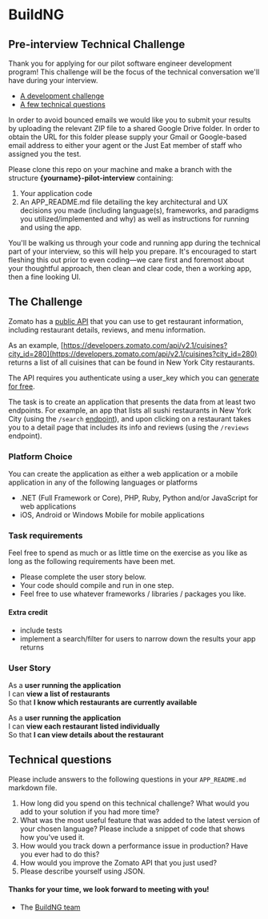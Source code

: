 # BuildNG
## Pre-interview Technical Challenge

Thank you for applying for our pilot software engineer development program! This challenge will be the focus of the technical conversation we'll have during your interview.

* [A development challenge](#the-challenge)
* [A few technical questions](#technical-questions)

In order to avoid bounced emails we would like you to submit your results by uploading the relevant ZIP file to a shared Google Drive folder. In order to obtain the URL for this folder please supply your Gmail or Google-based email address to either your agent or the Just Eat member of staff who assigned you the test.

Please clone this repo on your machine and make a branch with the structure **{yourname}-pilot-interview** containing:

1. Your application code
2. An APP_README.md file detailing the key architectural and UX decisions you made (including language(s), frameworks, and paradigms you utilized/implemented and why) as well as instructions for running and using the app. 
 
You'll be walking us through your code and running app during the technical part of your interview, so this will help you prepare. It's encouraged to start fleshing this out prior to even coding––we care first and foremost about your thoughtful approach, then clean and clear code, then a working app, then a fine looking UI.

## The Challenge

Zomato has a [public API](https://developers.zomato.com/api#headline1) that you can use to get restaurant information, including restaurant details, reviews, and menu information.

As an example, [https://developers.zomato.com/api/v2.1/cuisines?city_id=280](https://developers.zomato.com/api/v2.1/cuisines?city_id=280) returns a list of all cuisines that can be found in New York City restaurants.

The API requires you authenticate using a user_key which you can [generate for free](https://developers.zomato.com/api#headline2).

The task is to create an application that presents the data from at least two endpoints. For example, an app that lists all sushi restaurants in New York City (using the `/search` [endpoint](https://developers.zomato.com/api/v2.1/search?entity_id=280&entity_type=city&cuisines=177&sort=cost&order=asc)), and upon clicking on a restaurant takes you to a detail page that includes its info and reviews (using the `/reviews` endpoint). 

### Platform Choice

You can create the application as either a web application or a mobile application in any of the following languages or platforms

- .NET (Full Framework or Core), PHP, Ruby, Python and/or JavaScript for web applications
- iOS, Android or Windows Mobile for mobile applications

### Task requirements

Feel free to spend as much or as little time on the exercise as you like as long as the following requirements have been met.  

- Please complete the user story below.
- Your code should compile and run in one step.
- Feel free to use whatever frameworks / libraries / packages you like.

#### Extra credit
- include tests
- implement a search/filter for users to narrow down the results your app returns

### User Story

As a **user running the application**  
I can **view a list of restaurants**  
So that **I know which restaurants are currently available**

As a **user running the application**  
I can **view each restaurant listed individually**  
So that **I can view details about the restaurant**

## Technical questions

Please include answers to the following questions in your `APP_README.md` markdown file.

1. How long did you spend on this technical challenge? What would you add to your solution if you had more time?
2. What was the most useful feature that was added to the latest version of your chosen language? Please include a snippet of code that shows how you've used it.
3. How would you track down a performance issue in production? Have you ever had to do this?
4. How would you improve the Zomato API that you just used?
5. Please describe yourself using JSON.


#### Thanks for your time, we look forward to meeting with you!
- The [BuildNG team](http://github.com/BuildNG)
